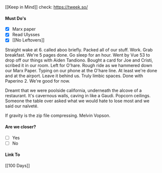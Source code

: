 [[Keep in Mind]]
check: https://tweek.so/
#### Must Do's
- [x] Marx paper
- [x] Read Ulysses
- [x] [[No Leftovers]]

Straight wake at 6. called aboo briefly. Packed all of our stuff. Work. Grab breakfast. We're 5 pages done. Go sleep for an hour. Went by Vue 53 to drop off our things with Aiden Tandiono. Bought a card for Joe and Cristi, scribed it in our room. Left for O'hare. Rough ride as we hammered down our Marx Paper. Typing on our phone at the O'hare line. At least we're done and at the airport. Leave it behind us. Truly limbic spaces. Done with Paperino 2. We're good for now.

Dreamt that we were poolside california, underneath the alcove of a restaurant. It's cavernous walls, caving in like a Gaudi. Popcorn ceilings. Someone the table over asked what we would hate to lose most and we said our naïveté. 

If gravity is the zip file compressing. Melvin Vopson.
#### Are we closer?
- [ ] Yes
- [ ] No
#### Link To
[[100 Days]]